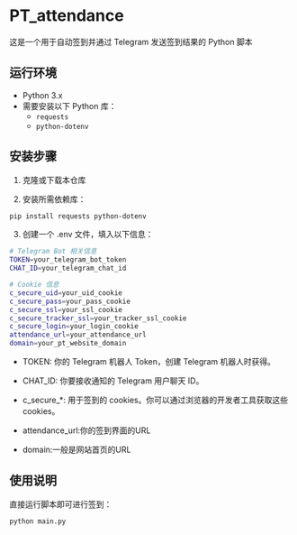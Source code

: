 # PT_attendance

这是一个用于自动签到并通过 Telegram 发送签到结果的 Python 脚本
## 运行环境

- Python 3.x
- 需要安装以下 Python 库：
  - `requests`
  - `python-dotenv`

## 安装步骤

1. 克隆或下载本仓库

2. 安装所需依赖库：

```bash
pip install requests python-dotenv
```
3. 创建一个 .env 文件，填入以下信息：
```bash
# Telegram Bot 相关信息
TOKEN=your_telegram_bot_token
CHAT_ID=your_telegram_chat_id

# Cookie 信息
c_secure_uid=your_uid_cookie
c_secure_pass=your_pass_cookie
c_secure_ssl=your_ssl_cookie
c_secure_tracker_ssl=your_tracker_ssl_cookie
c_secure_login=your_login_cookie
attendance_url=your_attendance_url
domain=your_pt_website_domain
```
- TOKEN: 你的 Telegram 机器人 Token，创建 Telegram 机器人时获得。

- CHAT_ID: 你要接收通知的 Telegram 用户聊天 ID。

- c_secure_*: 用于签到的 cookies。你可以通过浏览器的开发者工具获取这些 cookies。

- attendance_url:你的签到界面的URL

- domain:一般是网站首页的URL

## 使用说明
直接运行脚本即可进行签到：

```bash
python main.py
```
